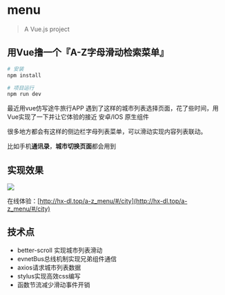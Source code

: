 # menu

> A Vue.js project

## 用Vue撸一个『A-Z字母滑动检索菜单』

``` bash
# 安装
npm install

# 项目运行
npm run dev

```

最近用vue仿写途牛旅行APP 遇到了这样的城市列表选择页面，花了些时间，用Vue实现了一下并让它体验的接近 安卓/IOS 原生组件


很多地方都会有这样的侧边栏字母列表菜单，可以滑动实现内容列表联动。

比如手机**通讯录**，**城市切换页面**都会用到

## 实现效果

![](https://user-gold-cdn.xitu.io/2018/8/11/16524dc5471a69dd?w=318&h=568&f=gif&s=1587149)

在线体验：[http://hx-dl.top/a-z_menu/#/city](http://hx-dl.top/a-z_menu/#/city)

## 技术点

 - better-scroll 实现城市列表滑动
 - evnetBus总线机制实现兄弟组件通信
 - axios请求城市列表数据
 - stylus实现高效css编写
 - 函数节流减少滑动事件开销
 